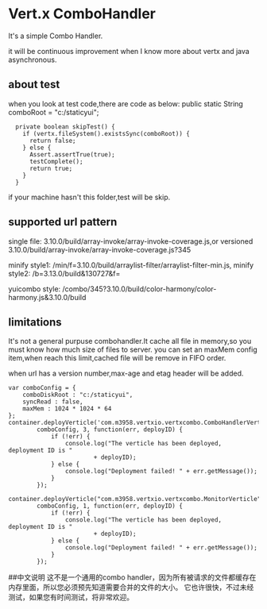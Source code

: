 # Vert.x ComboHandler

It's a simple Combo Handler.

it will be continuous improvement when I know more about vertx and java asynchronous.

## about test

when you look at test code,there are code as below:
	  public static String comboRoot = "c:/staticyui";
	
	  private boolean skipTest() {
	    if (vertx.fileSystem().existsSync(comboRoot)) {
	      return false;
	    } else {
	      Assert.assertTrue(true);
	      testComplete();
	      return true;
	    }
	  }

if your machine hasn't this folder,test will be skip.

## supported url pattern

single file: 3.10.0/build/array-invoke/array-invoke-coverage.js,or versioned 3.10.0/build/array-invoke/array-invoke-coverage.js?345

minify style1: /min/f=3.10.0/build/arraylist-filter/arraylist-filter-min.js,
minify style2: /b=3.13.0/build&130727&f=

yuicombo style: /combo/345?3.10.0/build/color-harmony/color-harmony.js&3.10.0/build

## limitations

It's not a general purpuse combohandler.It cache all file in memory,so you must know how much size of files to server.
you can set an maxMem config item,when reach this limit,cached file will be remove in FIFO order.

when url has a version number,max-age and etag header will be added.

	var comboConfig = {
	    comboDiskRoot : "c:/staticyui",
	    syncRead : false,
	    maxMem : 1024 * 1024 * 64
	};
	container.deployVerticle('com.m3958.vertxio.vertxcombo.ComboHandlerVerticle',
	        comboConfig, 3, function(err, deployID) {
	            if (!err) {
	                console.log("The verticle has been deployed, deployment ID is "
	                        + deployID);
	            } else {
	                console.log("Deployment failed! " + err.getMessage());
	            }
	        });
	
	container.deployVerticle("com.m3958.vertxio.vertxcombo.MonitorVerticle",
	        comboConfig, 1, function(err, deployID) {
	            if (!err) {
	                console.log("The verticle has been deployed, deployment ID is "
	                        + deployID);
	            } else {
	                console.log("Deployment failed! " + err.getMessage());
	            }
	        });

##中文说明
这不是一个通用的combo handler，因为所有被请求的文件都缓存在内存里面，所以您必须预先知道需要合并的文件的大小。
它也许很快，不过未经测试，如果您有时间测试，将非常欢迎。

